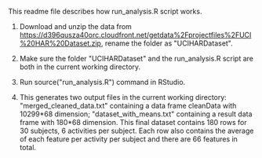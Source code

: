 This readme file describes how run_analysis.R script works.

1. Download and unzip the data from https://d396qusza40orc.cloudfront.net/getdata%2Fprojectfiles%2FUCI%20HAR%20Dataset.zip, rename the folder as "UCIHARDataset".

2. Make sure the folder "UCIHARDataset" and the run_analysis.R script are both in the current working directory.

3. Run source("run_analysis.R") command in RStudio. 

4. This generates two output files in the current working directory: "merged_cleaned_data.txt" containing a data frame cleanData with 10299\*68 dimension; "dataset_with_means.txt" containing a result data frame with 180\*68 dimension. This final dataset contains 180 rows for 30 subjects, 6 activities per subject. Each row also contains the average of each feature per activity per subject and there are 66 features in total. 
